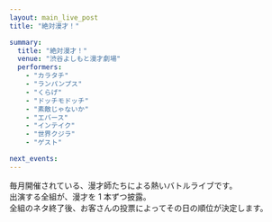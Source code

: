 ```yaml
---
layout: main_live_post
title: "絶対漫才！"

summary:
  title: "絶対漫才！"
  venue: "渋谷よしもと漫才劇場"
  performers:
    - "カラタチ"
    - "ランパンプス"
    - "くらげ"
    - "ドッチモドッチ"
    - "素敵じゃないか"
    - "エバース"
    - "インテイク"
    - "世界クジラ"
    - "ゲスト"

next_events:
---
```


毎月開催されている、漫才師たちによる熱いバトルライブです。<br>
出演する全組が、漫才を 1 本ずつ披露。<br>
全組のネタ終了後、お客さんの投票によってその日の順位が決定します。
